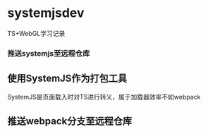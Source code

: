 # systemjsdev
TS+WebGL学习记录

### 推送systemjs至远程仓库

## 使用SystemJS作为打包工具
SystemJS是页面载入时对TS进行转义，属于加载器效率不如webpack

## 推送webpack分支至远程仓库
